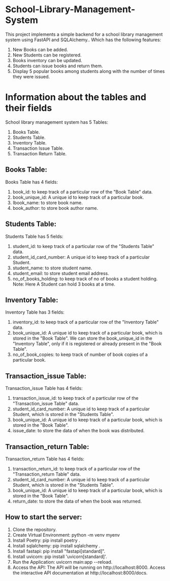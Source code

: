# School-Library-Management-System
This project implements a simple backend for a school library management system using FastAPI and SQLAlchemy.. Which has the following features:

1.	New Books can be added.
2.	New Students can be registered.
3.	Books inventory can be updated.
4.	Students can issue books and return them.
5.	Display 5 popular books among students along with the number of times they were issued.



# Information about the tables and their fields
School library management system has 5 Tables:
1.	Books Table.
2.	Students Table.
3.	Inventory Table.
4.	Transaction Issue Table.
5.	Transaction Return Table.
## Books Table:


Books Table has 4 fields:
1.	book_id: to keep track of a particular row of the "Book Table" data.
2.	book_unique_id: A unique id to keep track of a particular book.
3.	Ibook_name: to store book name.
4.	book_author: to store book author name.

## Students Table:

    
Students Table has 5 fields:
1.	student_id: to keep track of a particular row of the "Students Table" data.
2.	student_id_card_number: A unique id to keep track of a particular Student.
3.	student_name: to store student name.
4.	student_email: to store student email address.
5.	no_of_books_holding: to keep track of no of books a student holding. Note: Here A Student can hold 3 books at a time.

## Inventory Table:


Inventory Table has 3 fields:
1.	inventory_id: to keep track of a particular row of the "Inventory Table" data.
2.	book_unique_id: A unique id to keep track of a particular book, which is stored in the "Book Table". We can store the book_unique_id in the "Inventory Table", only if it is registered or already present in the "Book Table".
3.	no_of_book_copies: to keep track of number of book copies of a particular book.

## Transaction_issue Table:


Transaction_issue Table has 4 fields:
1.	transaction_issue_id: to keep track of a particular row of the "Transaction_issue Table" data.
2.	student_id_card_number: A unique id to keep track of a particular Student, which is stored in the "Students Table".
3.	book_unique_id: A unique id to keep track of a particular book, which is stored in the "Book Table". 
4.	issue_date: to store the data of when the book was distributed.

## Transaction_return Table:


Transaction_return Table has 4 fields:
1.	transaction_return_id: to keep track of a particular row of the "Transaction_return Table" data.
2.	student_id_card_number: A unique id to keep track of a particular Student, which is stored in the "Students Table".
3.	book_unique_id: A unique id to keep track of a particular book, which is stored in the "Book Table". 
4.	return_date: to store the data of when the book was returned.

##  How to start the server:
1.	Clone the repository.
2.	Create Virtual Environment: python -m venv myenv
3.	Install Poetry: pip install poetry  .
4.	Install sqlalchemy: pip install sqlalchemy  .
5.	Install fastapi: pip install "fastapi[standard]".
6.	Install uvicorn: pip install 'uvicorn[standard]'.
7.	Run the Application: uvicorn main:app --reload.
8.	Access the API: The API will be running on http://localhost:8000. Access the interactive API documentation at http://localhost:8000/docs.



   
